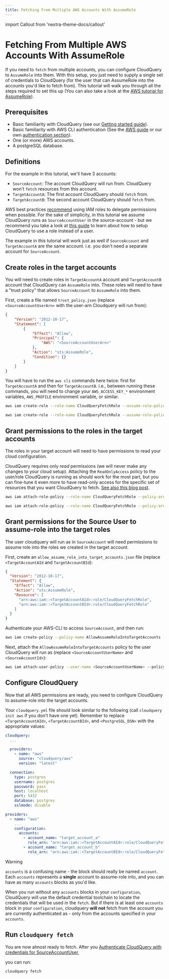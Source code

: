 ```yaml
---
title: Fetching From Multiple AWS Accounts With AssumeRole
---
```



import Callout from 'nextra-theme-docs/callout'

# Fetching From Multiple AWS Accounts With AssumeRole

If you need to `fetch` from multiple accounts, you can configure CloudQuery to `AssumeRole` into them.
With this setup, you just need to supply a single set of credentials to CloudQuery (for the user
that can AssumeRole into the accounts you'd like to fetch from). This tutorial will walk you through all the
steps required to set this up (You can also take a look at the [AWS tutorial for AssumeRole](https://docs.aws.amazon.com/IAM/latest/UserGuide/tutorial_cross-account-with-roles.html)).

## Prerequisites

- Basic familiarity with CloudQuery (see our [Getting started guide](../getting-started/getting-started-with-aws)).
- Basic familiarity with AWS CLI authentication (See the [AWS guide](https://docs.aws.amazon.com/cli/latest/userguide/cli-chap-configure.html) or our own [authentication section](../getting-started/getting-started-with-aws#authenticate-with-aws)).
- One (or more) AWS accounts.
- A postgreSQL database.

## Definitions

For the example in this tutorial, we'll have 3 accounts:

- `SourceAccount`: The account CloudQuery will run from. CloudQuery won't `fetch` resources from this account.
- `TargetAccountA`: The first account CloudQuery should `fetch` from.
- `TargetAccountB`: The second account CloudQuery should `fetch` from.

<Callout type="warning">

AWS best practices [recommend](https://docs.aws.amazon.com/IAM/latest/UserGuide/best-practices.html#delegate-using-roles) using
IAM roles to delegate permissions when possible. For the sake of simplicity, in this tutorial we assume
CloudQuery runs as `SourceAccountUser` in the source-account - but we recommend you take a look at
[this guide](https://docs.aws.amazon.com/cli/latest/userguide/cli-configure-role.html) to learn about how to
setup CloudQuery to use a role instead of a user.

</Callout>

<Callout type="info">

The example in this tutorial will work just as well if `SourceAccount` and `TargetAccountA` are the same account.
i.e. you don't need a separate account for `SourceAccount`.

</Callout>

## Create roles in the target accounts

You will need to create roles in `TargetAccountA` account and `TargetAccountB` account that CloudQuery can `AssumeRole` into.
These roles will need to have a "trust policy" that allows `SourceAccount` to `AssumeRole` into them.

First, create a file named `trust_policy.json` (replace `<SourceAccountUserArn>` with the user-arn Cloudquery will run from):

```json title="trust_policy.json"
{
    "Version": "2012-10-17",
    "Statement": [
        {
            "Effect": "Allow",
            "Principal": {
                "AWS": "<SourceAccountUserArn>"
            },
            "Action": "sts:AssumeRole",
            "Condition": {}
        }
    ]
}
```

You will have to run the `aws cli` commands here twice: first for `TargetAccountA` and then for `TargetAccountB`.
i.e., between running these commands, you will need to change your `AWS_ACCESS_KEY_*` environment variables,
`AWS_PROFILE` environment variable, or similar.

```bash title="AWS CLI commands for TargetAccountA"
aws iam create-role --role-name CloudQueryFetchRole --assume-role-policy-document file://trust_policy.json
```

```bash title="AWS CLI commands for TargetAccountB"
aws iam create-role --role-name CloudQueryFetchRole --assume-role-policy-document file://trust_policy.json
```

## Grant permissions to the roles in the target accounts

The roles in your target account will need to have permissions to read your cloud configuration.

<Callout type="info">

CloudQuery requires only _read_ permissions (we will never make any changes to your cloud setup).
Attaching the `ReadOnlyAccess` policy to the user/role CloudQuery is running as should work for the most part,
but you can fine-tune it even more to have read-only access for the specific set of resources that you want
CloudQuery to fetch.
[See also this blog post](https://alestic.com/2015/10/aws-iam-readonly-too-permissive/).

</Callout>

```bash title="AWS CLI commands for TargetAccountA"
aws iam attach-role-policy --role-name CloudQueryFetchRole --policy-arn arn:aws:iam::aws:policy/ReadOnlyAccess
```

```bash title="AWS CLI commands for TargetAccountB"
aws iam attach-role-policy --role-name CloudQueryFetchRole --policy-arn arn:aws:iam::aws:policy/ReadOnlyAccess
```

## Grant permissions for the Source User to assume-role into the target roles

The user cloudquery will run as in `SourceAccount` will need permissions to assume role into the roles we
created in the target account.

First, create an `allow_assume_role_into_target_accounts.json` file (replace `<TargetAccountAId` and `TargetAccountBId`):

```json title="allow_assume_role_into_target_accounts.json"
{
  "Version": "2012-10-17",
  "Statement": {
    "Effect": "Allow",
    "Action": "sts:AssumeRole",
    "Resource": [
      "arn:aws:iam::<TargetAccountAId>:role/CloudQueryFetchRole",
      "arn:aws:iam::<TargetAccountBId>:role/CloudQueryFetchRole"
    ]
  }
}
```

Authenticate your AWS-CLI to access `SourceAccount`, and then run:

```bash title="AWS CLI Commands for SourceAccount"
aws iam create-policy --policy-name AllowAssumeRoleIntoTargetAccounts --policy-document file://allow_assume_role_into_target_accounts.json
```

Next, attach the `AllowAssumeRoleIntoTargetAccounts` policy to the user CloudQuery will run as (replace `<SourceAccountUserName>` and `<SourceAccountId>`):

```bash title="AWS CLI Commands for SourceAccount"
aws iam attach-user-policy --user-name <SourceAccountUserName> --policy-arn "arn:aws:iam::<SourceAccountId>:policy/AllowAssumeRoleIntoTargetAccounts"
```

## Configure CloudQuery

Now that all AWS permissions are ready, you need to configure CloudQuery to assume-role into the target accounts.

Your `cloudquery.yml` file should look similar to the following (call `cloudquery init aws` if you don't have one yet).
Remember to replace `<TargetAccountAId>`, `<TargetAccountBId>`, and `<PostgreSQL_DSN>` with the appropriate values:

```yaml title="cloudquery.yml"
cloudquery:
  ...

  providers:
    - name: "aws"
      source: "cloudquery/aws"
      version: "latest"

  connection:
    type: postgres
    username: postgres
    password: pass
    host: localhost
    port: 5432
    database: postgres
    sslmode: disable

providers:
  - name: "aws"
    ...
    configuration:
      accounts:
        - account_name: "target_account_a"
          role_arn: "arn:aws:iam::<TargetAccountAId>:role/CloudQueryFetchRole"
        - account_name: "target_account_b"
          role_arn: "arn:aws:iam::<TargetAccountBId>:role/CloudQueryFetchRole"

```

<Callout type="warning">

Warning

`accounts` is a confusing name - the block should really be named `account`. Each `accounts` represents a **single** account
to assume-role into, and you can have as many `accounts` blocks as you'd like.

</Callout>

<Callout type="info">

When you run without any `accounts` blocks in your `configuration`, CloudQuery will use the default credential
toolchain to locate the credentials that will be used in the `fetch`.
But if there is at least one `accounts` block in your `configuration`, cloudquery **will not** fetch from the
account you are currently authenticated as - only from the accounts specified in
your `accounts`.

</Callout>

## Run `cloudquery fetch`

You are now almost ready to fetch. After you
[Authenticate CloudQuery with credentials for SourceAccountUser](../getting-started/getting-started-with-aws#authenticate-with-aws),

you can run:

```bash title="Authenticated as SourceAccountUser"
cloudquery fetch
```
